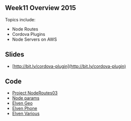 ## Week11 Overview 2015

Topics include:

- Node Routes
- Cordova Plugins
- Node Servers on AWS

## Slides

- [http://bit.ly/cordova-plugin](http://bit.ly/cordova-plugin)

## Code

- [Project NodeRoutes03][node03]
- [Node params][nodeParams]
- [Elven Geo][elfGeo]
- [Elven Phone][elfPhone]
- [Elven Various][elfVarious]

[node03]:https://github.com/charliecalvert/JsObjects/tree/master/JavaScript/NodeCode/NodeRoutes03
[nodeParams]:https://github.com/charliecalvert/JsObjects/tree/master/JavaScript/NodeCode/NodeRoutesParams
[elfGeo]:https://github.com/charliecalvert/JsObjects/tree/master/Cordova/ElvenGeo 
[elfPhone]:https://github.com/charliecalvert/JsObjects/tree/master/Cordova/CordovaPhoneCall
[elfVarious]:https://github.com/charliecalvert/JsObjects/tree/master/Cordova/CordovaVariousPlugins

